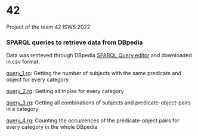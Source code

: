 # 42
Project of the team 42 ISWS 2022

### SPARQL queries to retrieve data from DBpedia

Data was retrieved through DBpedia [SPARQL Query editor](https://dbpedia.org/sparql) and downloaded in csv format.

[query_1.rq](https://github.com/AndreiNesterov/42/blob/main/query_1.rq): Getting the number of subjects with the same predicate and object for every category

[query_2.rq](https://github.com/AndreiNesterov/42/blob/main/query_2.rq): Getting all triples for every category

[query_3.rq](https://github.com/AndreiNesterov/42/blob/main/query_3.rq): Getting all combinations of subjects and predicate-object-pairs in a category

[query_4.rq](https://github.com/AndreiNesterov/42/blob/main/query_4.rq): Counting the occurrences of the predicate-object pairs for every category in the whole DBpedia
